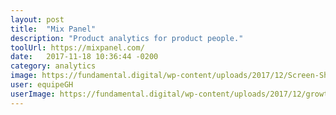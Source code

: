```yaml
---
layout: post
title:  "Mix Panel"
description: "Product analytics for product people."
toolUrl: https://mixpanel.com/
date:   2017-11-18 10:36:44 -0200
category: analytics
image: https://fundamental.digital/wp-content/uploads/2017/12/Screen-Shot-2017-12-12-at-19.08.19.png
user: equipeGH
userImage: https://fundamental.digital/wp-content/uploads/2017/12/growth-04.png
---
```

